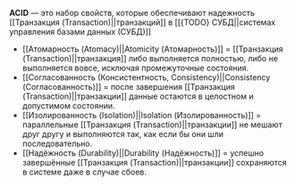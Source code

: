 **ACID** — это набор свойств, которые обеспечивают надежность [[Транзакция (Transaction)||транзакций]] в [[{TODO} СУБД||системах управления базами данных (СУБД)]]

- [[Атомарность (Atomacy)||Atomicity (Атомарность)]] = [[Транзакция (Transaction)||транзакция]] либо выполняется полностью, либо не выполняется вовсе, исключая промежуточные состояния.
- [[Согласованность (Консистентность, Consistency)||Consistency (Согласованность)]] = после завершения [[Транзакция (Transaction)||транзакции]] данные остаются в целостном и допустимом состоянии.
- [[Изолированность (Isolation)||Isolation (Изолированность)]] = параллельные [[Транзакция (Transaction)||транзакции]] не мешают друг другу и выполняются так, как если бы они шли последовательно.
- [[Надёжность (Durability)||Durability (Надёжность)]] = успешно завершённые [[Транзакция (Transaction)||транзакции]] сохраняются в системе даже в случае сбоев.